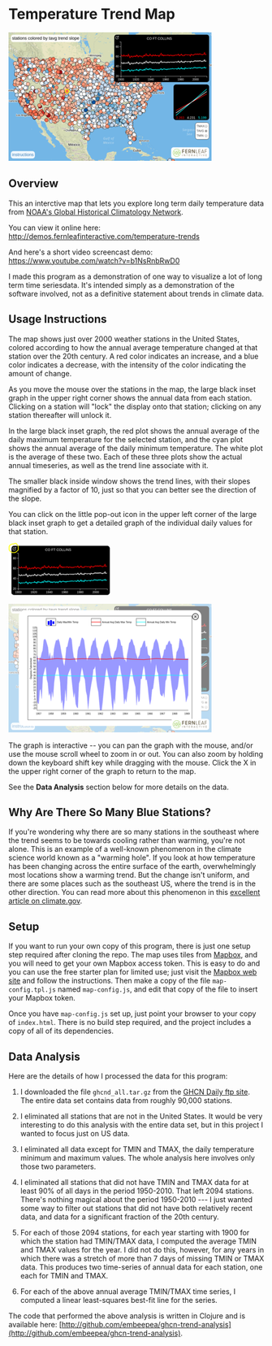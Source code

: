 # Temperature Trend Map

![Temperature Trend Map](map1-2.png)

## Overview

This an interctive map that lets you explore
long term daily temperature data from
[NOAA's Global Historical Climatology Network](https://www.ncdc.noaa.gov/data-access/land-based-station-data/land-based-datasets/global-historical-climatology-network-ghcn).

You can view it online here: http://demos.fernleafinteractive.com/temperature-trends

And here's a short video screencast demo: https://www.youtube.com/watch?v=b1NsRnbRwD0

I made this program as a demonstration of one way to visualize a lot
of long term time seriesdata.  It's intended simply as a demonstration
of the software involved, not as a definitive statement about trends
in climate data.

## Usage Instructions

The map shows just over 2000 weather stations in the United States, colored
according to how the annual average temperature changed at that station over the 20th century.
A red color indicates an increase, and a blue color indicates a decrease, with the
intensity of the color indicating the amount of change.

As you move the mouse over the stations in the map, the large black
inset graph in the upper right corner shows the annual data from each
station. Clicking on a station will "lock" the display onto that station; clicking
on any station thereafter will unlock it.

In the large black inset graph, the red plot shows the annual average
of the daily maximum temperature for the selected station, and the cyan plot shows the annual
average of the daily minimum temperature.  The white plot is the
average of these two.  Each of these three plots show the actual annual
timeseries, as well as the trend line associate with it.

The smaller black inside window shows the trend lines, with their
slopes magnified by a factor of 10, just so that you can better see
the direction of the slope.

You can click on the little pop-out icon in the upper left corner of the
large black inset graph to get a detailed graph of the individual daily values
for that station.

![Daily Data Plot](inset-2.png)

![Daily Data Plot](map2-2.png)

The graph is interactive -- you can pan the graph with the mouse, and/or
use the mouse scroll wheel to zoom in or out.  You can also zoom by holding
down the keyboard shift key while dragging with the mouse.  Click the X in
the upper right corner of the graph to return to the map.

See the **Data Analysis** section below for more details on the data.

## Why Are There So Many Blue Stations?

If you're wondering why there are so many stations in the southeast where the
trend seems to be towards cooling rather than warming, you're not alone.
This is an example of a well-known phenomenon in the climate science world
known as a "warming hole".  If you look at how temperature has been changing
across the entire surface of the earth, overwhelmingly most locations show
a warming trend.  But the change isn't uniform, and there are some places
such as the southeast US, where the trend is in the other direction.
You can read more about this phenomenon in this
[excellent article on climate.gov](https://www.climate.gov/news-features/climate-qa/does-global-warming-mean-it%E2%80%99s-warming-everywhere).

## Setup

If you want to run your own copy of this program, there is just one
setup step required after cloning the repo.  The map uses tiles from
[Mapbox](www.mapbox.com), and you will need to get your own Mapbox
access token.  This is easy to do and you can use the free starter
plan for limited use; just visit the [Mapbox web site](www.mapbox.com)
and follow the instructions.  Then make a copy of the file
`map-config.tpl.js` named `map-config.js`, and edit that copy of the
file to insert your Mapbox token.

Once you have `map-config.js` set up, just point your browser to your copy
of `index.html`.  There is no build step required, and the project
includes a copy of all of its dependencies.

## Data Analysis

Here are the details of how I processed the data for this program:

1. I downloaded the file `ghcnd_all.tar.gz` from the
   [GHCN Daily ftp site](ftp.ncdc.noaa.gov/pub/data/ghcn/daily).
   The entire data set contains data from roughly 90,000 stations.
   
1. I eliminated all stations that are not in the United States.  It would
   be very interesting to do this analysis with the entire data set,
   but in this project I wanted to focus just on US data.

1. I eliminated all data except for TMIN and TMAX, the daily temperature
   minimum and maximum values.  The whole analysis here involves only
   those two parameters.
   
1. I eliminated all stations that did not have TMIN and TMAX data for at least 90% of
   all days in the period 1950-2010.  That left 2094 stations.
   There's nothing magical about the period 1950-2010 --- I just wanted some way
   to filter out stations that did not have both relatively recent data, and
   data for a significant fraction of the 20th century.
   
1. For each of those 2094 stations, for each year starting with 1900
   for which the station had TMIN/TMAX data, I computed the average TMIN
   and TMAX values for the year.  I did not do this, however, for any years
   in which there was a stretch of more than 7 days of missing TMIN or TMAX
   data.  This produces two time-series of annual data for each station,
   one each for TMIN and TMAX.

1. For each of the above annual average TMIN/TMAX time series, I computed
   a linear least-squares best-fit line for the series.
   
The code that performed the above analysis is written in Clojure and
is available here: 
[http://github.com/embeepea/ghcn-trend-analysis](http://github.com/embeepea/ghcn-trend-analysis).
